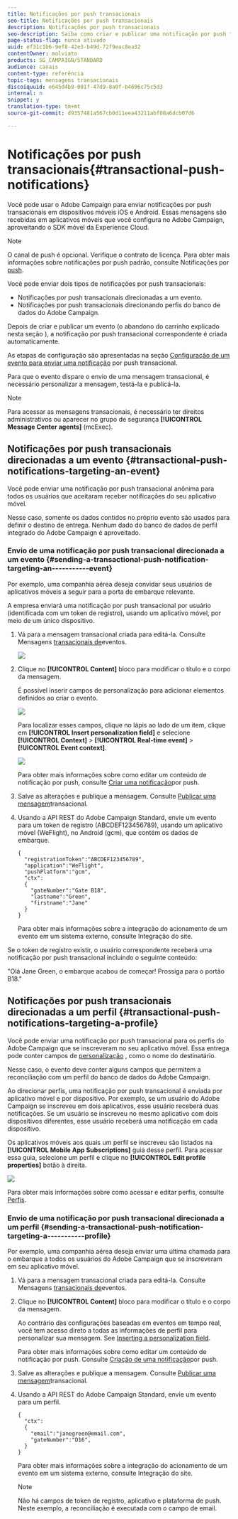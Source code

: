 ```yaml
---
title: Notificações por push transacionais
seo-title: Notificações por push transacionais
description: Notificações por push transacionais
seo-description: Saiba como criar e publicar uma notificação por push transacional.
page-status-flag: nunca ativado
uuid: ef31c1b6-9ef8-42e3-b49d-72f9eac8ea32
contentOwner: molviato
products: SG_CAMPAIGN/STANDARD
audience: canais
content-type: referência
topic-tags: mensagens transacionais
discoiquuid: e645d4b9-001f-47d9-8a0f-b4696c75c5d3
internal: n
snippet: y
translation-type: tm+mt
source-git-commit: d9357481a567cb0d11eea43211abf08a6dcb07d6

---
```



# Notificações por push transacionais{#transactional-push-notifications}

Você pode usar o Adobe Campaign para enviar notificações por push transacionais em dispositivos móveis iOS e Android. Essas mensagens são recebidas em aplicativos móveis que você configura no Adobe Campaign, aproveitando o SDK móvel da Experience Cloud.

>[!NOTE]
>
>O canal de push é opcional. Verifique o contrato de licença. Para obter mais informações sobre notificações por push padrão, consulte Notificações por [push](../../channels/using/about-push-notifications.md).

Você pode enviar dois tipos de notificações por push transacionais:

* Notificações por push transacionais direcionadas a um evento.
* Notificações por push transacionais direcionando perfis do banco de dados do Adobe Campaign.

Depois de criar e publicar um evento (o abandono do carrinho explicado nesta seção [](../../channels/using/about-transactional-messaging.md#transactional-messaging-operating-principle)), a notificação por push transacional correspondente é criada automaticamente.

As etapas de configuração são apresentadas na seção [Configuração de um evento para enviar uma notificação](../../administration/using/configuring-transactional-messaging.md#use-case--configuring-an-event-to-send-a-transactional-message) por push transacional.

Para que o evento dispare o envio de uma mensagem transacional, é necessário personalizar a mensagem, testá-la e publicá-la.

>[!NOTE]
>
>Para acessar as mensagens transacionais, é necessário ter direitos administrativos ou aparecer no grupo de segurança **[!UICONTROL Message Center agents]** (mcExec).

## Notificações por push transacionais direcionadas a um evento {#transactional-push-notifications-targeting-an-event}

Você pode enviar uma notificação por push transacional anônima para todos os usuários que aceitaram receber notificações do seu aplicativo móvel.

Nesse caso, somente os dados contidos no próprio evento são usados para definir o destino de entrega. Nenhum dado do banco de dados de perfil integrado do Adobe Campaign é aproveitado.

### Envio de uma notificação por push transacional direcionada a um evento {#sending-a-transactional-push-notification-targeting-an-----------event}

Por exemplo, uma companhia aérea deseja convidar seus usuários de aplicativos móveis a seguir para a porta de embarque relevante.

A empresa enviará uma notificação por push transacional por usuário (identificada com um token de registro), usando um aplicativo móvel, por meio de um único dispositivo.

1. Vá para a mensagem transacional criada para editá-la. Consulte Mensagens [transacionais de](../../channels/using/event-transactional-messages.md)eventos.

   ![](assets/message-center_push_message.png)

1. Clique no **[!UICONTROL Content]** bloco para modificar o título e o corpo da mensagem.

   É possível inserir campos de personalização para adicionar elementos definidos ao criar o evento.

   ![](assets/message-center_push_content.png)

   Para localizar esses campos, clique no lápis ao lado de um item, clique em **[!UICONTROL Insert personalization field]** e selecione **[!UICONTROL Context]** &gt; **[!UICONTROL Real-time event]** &gt; **[!UICONTROL Event context]**.

   ![](assets/message-center_push_personalization.png)

   Para obter mais informações sobre como editar um conteúdo de notificação por push, consulte [Criar uma notificação](../../channels/using/preparing-and-sending-a-push-notification.md)por push.

1. Salve as alterações e publique a mensagem. Consulte [Publicar uma mensagem](../../channels/using/event-transactional-messages.md#publishing-a-transactional-message)transacional.
1. Usando a API REST do Adobe Campaign Standard, envie um evento para um token de registro (ABCDEF123456789), usando um aplicativo móvel (WeFlight), no Android (gcm), que contém os dados de embarque.

   ```
   {
     "registrationToken":"ABCDEF123456789",
     "application":"WeFlight",
     "pushPlatform":"gcm",
     "ctx":
     {
       "gateNumber":"Gate B18",
       "lastname":"Green",
       "firstname":"Jane"
     }
   }
   ```

   Para obter mais informações sobre a integração do acionamento de um evento em um sistema externo, consulte Integração [](../../administration/using/configuring-transactional-messaging.md#integrating-the-triggering-of-the-event-in-a-website)do site.

Se o token de registro existir, o usuário correspondente receberá uma notificação por push transacional incluindo o seguinte conteúdo:

"Olá Jane Green, o embarque acabou de começar! Prossiga para o portão B18."

## Notificações por push transacionais direcionadas a um perfil {#transactional-push-notifications-targeting-a-profile}

Você pode enviar uma notificação por push transacional para os perfis do Adobe Campaign que se inscreveram no seu aplicativo móvel. Essa entrega pode conter campos de [personalização](../../designing/using/personalization.md#inserting-a-personalization-field) , como o nome do destinatário.

Nesse caso, o evento deve conter alguns campos que permitem a reconciliação com um perfil do banco de dados do Adobe Campaign.

Ao direcionar perfis, uma notificação por push transacional é enviada por aplicativo móvel e por dispositivo. Por exemplo, se um usuário do Adobe Campaign se inscreveu em dois aplicativos, esse usuário receberá duas notificações. Se um usuário se inscreveu no mesmo aplicativo com dois dispositivos diferentes, esse usuário receberá uma notificação em cada dispositivo.

Os aplicativos móveis aos quais um perfil se inscreveu são listados na **[!UICONTROL Mobile App Subscriptions]** guia desse perfil. Para acessar essa guia, selecione um perfil e clique no **[!UICONTROL Edit profile properties]** botão à direita.

![](assets/push_notif_subscriptions.png)

Para obter mais informações sobre como acessar e editar perfis, consulte [Perfis](../../audiences/using/creating-profiles.md).

### Envio de uma notificação por push transacional direcionada a um perfil {#sending-a-transactional-push-notification-targeting-a-----------profile}

Por exemplo, uma companhia aérea deseja enviar uma última chamada para o embarque a todos os usuários do Adobe Campaign que se inscreveram em seu aplicativo móvel.

1. Vá para a mensagem transacional criada para editá-la. Consulte Mensagens [transacionais de](../../channels/using/event-transactional-messages.md)eventos.

   <!--![](assets/message-center_push_message_profile.png)-->

1. Clique no **[!UICONTROL Content]** bloco para modificar o título e o corpo da mensagem.

   Ao contrário das configurações baseadas em eventos em tempo real, você tem acesso direto a todas as informações de perfil para personalizar sua mensagem. See [Inserting a personalization field](../../designing/using/personalization.md#inserting-a-personalization-field).

   <!--![](assets/message-center_push_content_profile.png)-->

   Para obter mais informações sobre como editar um conteúdo de notificação por push. Consulte [Criação de uma notificação](../../channels/using/preparing-and-sending-a-push-notification.md)por push.

1. Salve as alterações e publique a mensagem. Consulte [Publicar uma mensagem](../../channels/using/event-transactional-messages.md#publishing-a-transactional-message)transacional.
1. Usando a API REST do Adobe Campaign Standard, envie um evento para um perfil.

   ```
   {
     "ctx":
     {
       "email":"janegreen@email.com",
       "gateNumber":"D16",
     }
   }
   ```

   Para obter mais informações sobre a integração do acionamento de um evento em um sistema externo, consulte Integração [](../../administration/using/configuring-transactional-messaging.md#integrating-the-triggering-of-the-event-in-a-website)do site.

   >[!NOTE]
   >
   >Não há campos de token de registro, aplicativo e plataforma de push. Neste exemplo, a reconciliação é executada com o campo de email.


